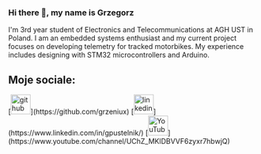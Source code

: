 ### Hi there 👋, my name is Grzegorz
 I'm 3rd year student of Electronics and Telecommunications at AGH UST in Poland. I am an embedded systems enthusiast and my current project focuses on developing telemetry for tracked motorbikes. My experience includes designing with STM32 microcontrollers and Arduino.

<h2> Moje sociale: </h2>
[<img src='https://cdn.jsdelivr.net/npm/simple-icons@3.0.1/icons/github.svg' alt='github' height='40'>](https://github.com/grzeniux)  [<img src='https://cdn.jsdelivr.net/npm/simple-icons@3.0.1/icons/linkedin.svg' alt='linkedin' height='40'>](https://www.linkedin.com/in/gpustelnik/)  [<img src='https://cdn.jsdelivr.net/npm/simple-icons@3.0.1/icons/youtube.svg' alt='YouTube' height='40'>](https://www.youtube.com/channel/UChZ_MKlDBVVF6zyxr7hbwjQ)  

